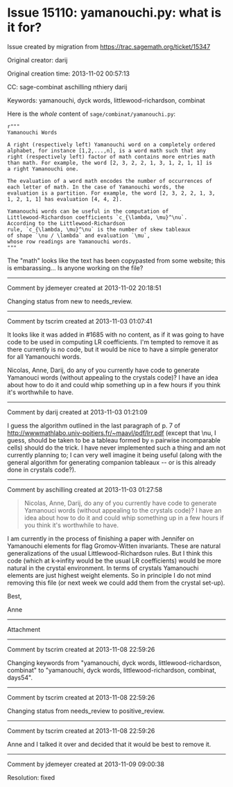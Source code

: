 # Issue 15110: yamanouchi.py: what is it for?

Issue created by migration from https://trac.sagemath.org/ticket/15347

Original creator: darij

Original creation time: 2013-11-02 00:57:13

CC:  sage-combinat aschilling nthiery darij

Keywords: yamanouchi, dyck words, littlewood-richardson, combinat

Here is the *whole* content of `sage/combinat/yamanouchi.py`:

```
r"""
Yamanouchi Words

A right (respectively left) Yamanouchi word on a completely ordered
alphabet, for instance [1,2,...,n], is a word math such that any
right (respectively left) factor of math contains more entries math
than math. For example, the word [2, 3, 2, 2, 1, 3, 1, 2, 1, 1] is
a right Yamanouchi one.

The evaluation of a word math encodes the number of occurrences of
each letter of math. In the case of Yamanouchi words, the
evaluation is a partition. For example, the word [2, 3, 2, 2, 1, 3,
1, 2, 1, 1] has evaluation [4, 4, 2].

Yamanouchi words can be useful in the computation of
Littlewood-Richardson coefficients `c_{\lambda, \mu}^\nu`.
According to the Littlewood-Richardson
rule, `c_{\lambda, \mu}^\nu` is the number of skew tableaux
of shape `\nu / \lambda` and evaluation `\mu`,
whose row readings are Yamanouchi words.
"""
```

The "math" looks like the text has been copypasted from some website; this is embarassing... Is anyone working on the file?


---

Comment by jdemeyer created at 2013-11-02 20:18:51

Changing status from new to needs_review.


---

Comment by tscrim created at 2013-11-03 01:07:41

It looks like it was added in #1685 with no content, as if it was going to have code to be used in computing LR coefficients. I'm tempted to remove it as there currently is no code, but it would be nice to have a simple generator for all Yamanouchi words.

Nicolas, Anne, Darij, do any of you currently have code to generate Yamanouci words (without appealing to the crystals code)? I have an idea about how to do it and could whip something up in a few hours if you think it's worthwhile to have.


---

Comment by darij created at 2013-11-03 01:21:09

I guess the algorithm outlined in the last paragraph of p. 7 of http://wwwmathlabo.univ-poitiers.fr/~maavl/pdf/lrr.pdf (except that \nu, I guess, should be taken to be a tableau formed by `n` pairwise incomparable cells) should do the trick. I have never implemented such a thing and am not currently planning to; I can very well imagine it being useful (along with the general algorithm for generating companion tableaux -- or is this already done in crystals code?).


---

Comment by aschilling created at 2013-11-03 01:27:58

> Nicolas, Anne, Darij, do any of you currently have code to generate Yamanouci words (without appealing to the crystals code)? I have an idea about how to do it and could whip something up in a few hours if you think it's worthwhile to have.

I am currently in the process of finishing a paper with Jennifer on Yamanouchi elements for flag Gromov-Witten invariants. These are natural generalizations of the usual Littlewood-Richardson rules. But I think this code (which at k->infity would be the usual LR coefficients) would be more natural in the crystal environment. In terms of crystals Yamanouchi elements are just highest weight elements. So in principle I do not mind removing this file (or next week we could add them from the crystal set-up).

Best,

Anne


---

Attachment


---

Comment by tscrim created at 2013-11-08 22:59:26

Changing keywords from "yamanouchi, dyck words, littlewood-richardson, combinat" to "yamanouchi, dyck words, littlewood-richardson, combinat, days54".


---

Comment by tscrim created at 2013-11-08 22:59:26

Changing status from needs_review to positive_review.


---

Comment by tscrim created at 2013-11-08 22:59:26

Anne and I talked it over and decided that it would be best to remove it.


---

Comment by jdemeyer created at 2013-11-09 09:00:38

Resolution: fixed
